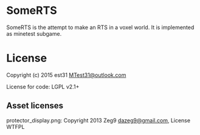 # SomeRTS

SomeRTS is the attempt to make an RTS in a voxel world.
It is implemented as minetest subgame.

# License

Copyright (c) 2015 est31 <MTest31@outlook.com>

License for code: LGPL v2.1+

## Asset licenses

protector_display.png: Copyright 2013 Zeg9 <dazeg9@gmail.com>, License WTFPL

